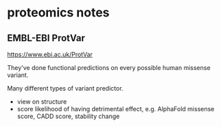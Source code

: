 # proteomics notes

## EMBL-EBI ProtVar

https://www.ebi.ac.uk/ProtVar

They've done functional predictions on every possible human missense variant.

Many different types of variant predictor.
- view on structure
- score likelihood of having detrimental effect, e.g. AlphaFold missense score, CADD score, stability change
